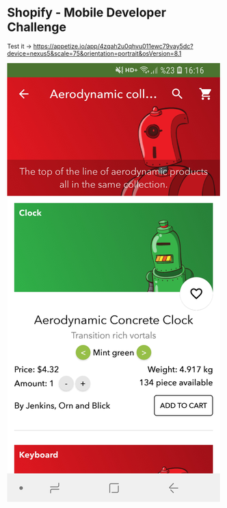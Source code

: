 # Shopify - Mobile Developer Challenge
Test it -> https://appetize.io/app/4zqah2u0qhvu011ewc79vay5dc?device=nexus5&scale=75&orientation=portrait&osVersion=8.1

![Custom Collections List Page](/Shopify/Collection%20Details%20Page%20-%201.jpg?raw=true "Custom Collections List Page")
